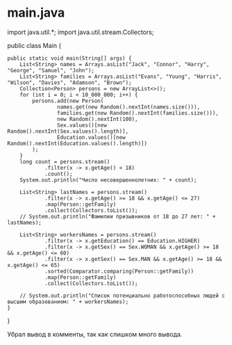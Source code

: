 # main.java

import java.util.*;
import java.util.stream.Collectors;

public class Main {

    public static void main(String[] args) {
        List<String> names = Arrays.asList("Jack", "Connor", "Harry", "George", "Samuel", "John");
        List<String> families = Arrays.asList("Evans", "Young", "Harris", "Wilson", "Davies", "Adamson", "Brown");
        Collection<Person> persons = new ArrayList<>();
        for (int i = 0; i < 10_000_000; i++) {
            persons.add(new Person(
                    names.get(new Random().nextInt(names.size())),
                    families.get(new Random().nextInt(families.size())),
                    new Random().nextInt(100),
                    Sex.values()[new Random().nextInt(Sex.values().length)],
                    Education.values()[new Random().nextInt(Education.values().length)])
            );
        }
        long count = persons.stream()
                .filter(x -> x.getAge() < 18)
                .count();
        System.out.println("Число несовершеннолетних: " + count);

        List<String> lastNames = persons.stream()
                .filter(x -> x.getAge() >= 18 && x.getAge() <= 27)
                .map(Person::getFamily)
                .collect(Collectors.toList());
        // System.out.println("Фамилии призывников от 18 до 27 лет: " + lastNames);

        List<String> workersNames = persons.stream()
                .filter(x -> x.getEducation() == Education.HIGHER)
                .filter(x -> x.getSex() == Sex.WOMAN && x.getAge() >= 18 && x.getAge() <= 60)
                .filter(x -> x.getSex() == Sex.MAN && x.getAge() >= 18 && x.getAge() <= 65)
                .sorted(Comparator.comparing(Person::getFamily))
                .map(Person::getFamily)
                .collect(Collectors.toList());

        // System.out.println("Список потенциально работоспособных людей с высшим образованием: " + workersNames);
    }
}

Убрал вывод в комменты, так как слишком много вывода.
